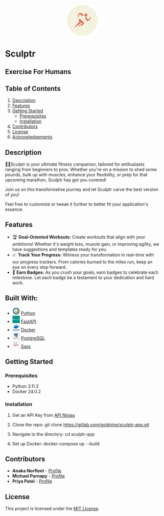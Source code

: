 <p align="center">
    <img src="./ghi/public/Sculptr.png" alt="Sculptr Logo" width="20%" />
</p>

# Sculptr

## Exercise For Humans

## Table of Contents

1. [Description](#description)
2. [Features](#features)
3. [Getting Started](#getting-started)
   - [Prerequisites](#prerequisites)
   - [Installation](#installation)
4. [Contributors](#contributors)
5. [License](#license)
6. [Acknowledgements](#acknowledgements)

## Description

🏋️‍♂️Sculptr is your ultimate fitness companion, tailored for enthusiasts ranging from beginners to pros. Whether you're on a mission to shed some pounds, bulk up with muscles, enhance your flexibility, or prep for that upcoming marathon, Sculptr has got you covered!

Join us on this transformative journey and let Sculptr carve the best version of you!

Feel free to customize or tweak it further to better fit your application's essence.

## Features

- 🏆 **Goal-Oriented Workouts:** Create workouts that align with your ambitions! Whether it's weight loss, muscle gain, or improving agility, we have suggestions and templates ready for you.
- 📈 **Track Your Progress:** Witness your transformation in real-time with our progress trackers. From calories burned to the miles run, keep an eye on every step forward.
- 🌄 **Earn Badges:** As you crush your goals, earn badges to celebrate each milestone. Let each badge be a testament to your dedication and hard work.

## Built With:

- <img src="./ghi/public/python_logo.png" alt="Python Logo" width="5%"/> [Python](https://docs.python.org/3/)
- <img src="./ghi/public/fastapi_logo.png" alt="FastAPI Logo" width="5%"/> [FastAPI](https://fastapi.tiangolo.com/)
- <img src="./ghi/public/docker_logo.png" alt="Docker Logo" width="5%"/> [Docker](https://docs.docker.com/)
- <img src="./ghi/public/postgresql_logo.png" alt="PostgreSQL Logo" width="5%"/> [PostgreSQL](https://www.postgresql.org/docs/)
- <img src="./ghi/public/sass_logo.png" alt="Sass Logo" width="5%"/> [Sass](https://sass-lang.com/)

## Getting Started

### Prerequisites

- Python 3.11.3
- Docker 24.0.2

### Installation

1. Get an API Key from [API Ninjas](https://api-ninjas.com/)

1. Clone the repo:
   git clone https://gitlab.com/goldnine/sculptr-app.git

1. Navigate to the directory:
   cd sculptr-app

1. Set up Docker:
   docker-compose up --build

## Contributors

- **Anaka Norfleet** - [Profile](https://gitlab.com/fleetster22)
- **Michael Parnapy** - [Profile](https://gitlab.com/Michael5331)
- **Priya Patel** - [Profile](https://gitlab.com/prip886)

## License

This project is licensed under the [MIT License](https://choosealicense.com/licenses/mit/).
